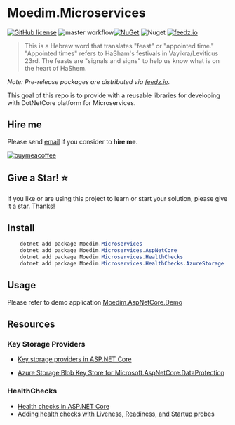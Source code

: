 # Moedim.Microservices

[![GitHub license](https://img.shields.io/badge/license-MIT-blue.svg?style=flat-square)](https://raw.githubusercontent.com/kdcllc/Moedim.Microservices/master/LICENSE)
![master workflow](https://github.com/kdcllc/Moedim.Microservices/actions/workflows/master.yml/badge.svg)[![NuGet](https://img.shields.io/nuget/v/Moedim.Microservices.svg)](https://www.nuget.org/packages?q=Moedim.Microservices)
![Nuget](https://img.shields.io/nuget/dt/Moedim.Microservices)
[![feedz.io](https://img.shields.io/badge/endpoint.svg?url=https://f.feedz.io/kdcllc/moedim/shield/Moedim.Microservices/latest)](https://f.feedz.io/kdcllc/moedim/packages/Moedim.Microservices/latest/download)

> This is a Hebrew word that translates "feast" or "appointed time."
> "Appointed times" refers to HaSham's festivals in Vayikra/Leviticus 23rd.
> The feasts are "signals and signs" to help us know what is on the heart of HaShem.

_Note: Pre-release packages are distributed via [feedz.io](https://f.feedz.io/kdcllc/moedim/nuget/index.json)._

This goal of this repo is to provide with a reusable libraries for developing with DotNetCore platform for Microservices.

## Hire me

Please send [email](mailto:kingdavidconsulting@gmail.com) if you consider to **hire me**.

[![buymeacoffee](https://www.buymeacoffee.com/assets/img/custom_images/orange_img.png)](https://www.buymeacoffee.com/vyve0og)

## Give a Star! :star:

If you like or are using this project to learn or start your solution, please give it a star. Thanks!

## Install

```csharp
    dotnet add package Moedim.Microservices
    dotnet add package Moedim.Microservices.AspNetCore
    dotnet add package Moedim.Microservices.HealthChecks
    dotnet add package Moedim.Microservices.HealthChecks.AzureStorage
```

## Usage
Please refer to demo application [Moedim.AspNetCore.Demo](./src/Moedim.AspNetCore.Demo/README.md)

## Resources

### Key Storage Providers

- [Key storage providers in ASP.NET Core](https://docs.microsoft.com/en-us/aspnet/core/security/data-protection/implementation/key-storage-providers?view=aspnetcore-7.0&tabs=visual-studio)

- [Azure Storage Blob Key Store for Microsoft.AspNetCore.DataProtection](https://docs.microsoft.com/en-us/dotnet/api/overview/azure/extensions.aspnetcore.dataprotection.blobs-readme)

### HealthChecks

- [Health checks in ASP.NET Core](https://docs.microsoft.com/en-us/aspnet/core/host-and-deploy/health-checks)
- [Adding health checks with Liveness, Readiness, and Startup probes](https://andrewlock.net/deploying-asp-net-core-applications-to-kubernetes-part-6-adding-health-checks-with-liveness-readiness-and-startup-probes/)
